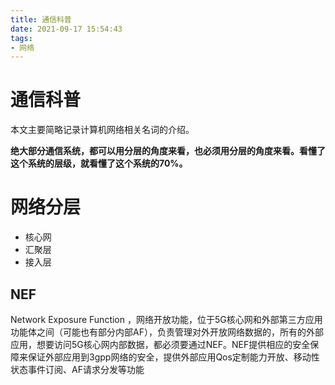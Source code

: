 ```yaml
---
title: 通信科普
date: 2021-09-17 15:54:43
tags:
- 网络
---
```


# 通信科普

本文主要简略记录计算机网络相关名词的介绍。 

**绝大部分通信系统，都可以用分层的角度来看，也必须用分层的角度来看。看懂了这个系统的层级，就看懂了这个系统的70%。**

<!-- more -->

# 网络分层

- 核心网
- 汇聚层
- 接入层

## NEF

Network Exposure Function ，网络开放功能，位于5G核心网和外部第三方应用功能体之间（可能也有部分内部AF），负责管理对外开放网络数据的，所有的外部应用，想要访问5G核心网内部数据，都必须要通过NEF。NEF提供相应的安全保障来保证外部应用到3gpp网络的安全，提供外部应用Qos定制能力开放、移动性状态事件订阅、AF请求分发等功能


